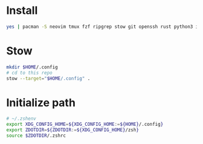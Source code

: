 # Install
```bash
yes | pacman -S neovim tmux fzf ripgrep stow git openssh rust python3 ipython sudo
```
# Stow
```bash
mkdir $HOME/.config
# cd to this repo
stow --target="$HOME/.config" .
```
# Initialize path
```bash
# ~/.zshenv
export XDG_CONFIG_HOME=${XDG_CONFIG_HOME:=${HOME}/.config}
export ZDOTDIR=${ZDOTDIR:=${XDG_CONFIG_HOME}/zsh}
source $ZDOTDIR/.zshrc
```
